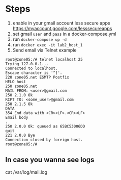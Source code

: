 # Steps
1. enable in your gmail account less secure apps https://myaccount.google.com/lesssecureapps
2. set gmail `user` and `pass` in a docker-compose.yml
3. run `docker-compose up -d`
4. run `docker exec -it lab2_host_1`
5. Send email via Telnet example 
```
root@zone05:/# telnet localhost 25
Trying 127.0.0.1...
Connected to localhost.
Escape character is '^]'.
220 zone05.net ESMTP Postfix
HELO host
250 zone05.net
MAIL FROM: <user>@gmail.com
250 2.1.0 Ok
RCPT TO: <some_user>@gmail.com
250 2.1.5 Ok
DATA
354 End data with <CR><LF>.<CR><LF>
Email body
.
250 2.0.0 Ok: queued as 65BC53006DD
quit
221 2.0.0 Bye
Connection closed by foreign host.
root@zone05:/# 
```

## In case you wanna see logs
cat /var/log/mail.log

